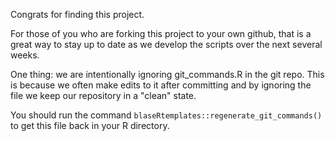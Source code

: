
Congrats for finding this project.

For those of you who are forking this project to your own github, that is a great way to stay up to date as we develop the scripts over the next several weeks.

One thing:  we are intentionally ignoring git_commands.R in the git repo.  This is because we often make edits to it after committing and by ignoring the file we keep our repository in a "clean" state.

You should run the command ```blaseRtemplates::regenerate_git_commands()``` to get this file back in your R directory. 

